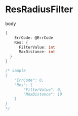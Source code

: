 # ResRadiusFilter

body

```go
{
	ErrCode: @ErrCode
	Res: {
	  FilterValue: int
	  MaxDistance: int
  }
}

/* sample
{
    "ErrCode": 0,
    "Res": {
        "FilterValue": 0,
        "MaxDistance": 10
    }
}
*/
```